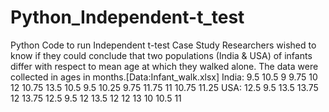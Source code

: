 # Python_Independent-t_test
Python Code to run Independent t-test
Case Study Researchers wished to know if they could conclude that two populations (India & USA) of infants differ with respect to mean age at which they walked alone. The data were collected in ages in months.[Data:Infant_walk.xlsx] India: 9.5 10.5 9 9.75 10 12 10.75 13.5 10.5 9.5 10.25 9.75 11.75 11 10.75 11.25 USA: 12.5 9.5 13.5 13.75 12 13.75 12.5 9.5 12 13.5 12 12 13 10 10.5 11
